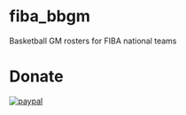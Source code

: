 # fiba_bbgm

Basketball GM rosters for FIBA national teams

# Donate

[![paypal](https://www.paypalobjects.com/en_US/i/btn/btn_donateCC_LG.gif)](https://www.paypal.com/cgi-bin/webscr?cmd=_s-xclick&hosted_button_id=N54KRV9DFTBC2&source=url)
